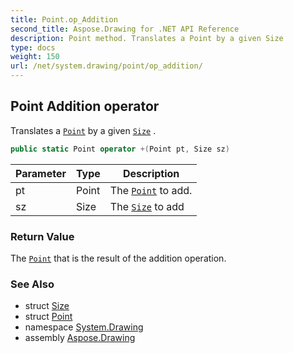 ```yaml
---
title: Point.op_Addition
second_title: Aspose.Drawing for .NET API Reference
description: Point method. Translates a Point by a given Size 
type: docs
weight: 150
url: /net/system.drawing/point/op_addition/
---
```

## Point Addition operator

Translates a [`Point`](../) by a given [`Size`](../../size/) .

```csharp
public static Point operator +(Point pt, Size sz)
```

| Parameter | Type | Description |
| --- | --- | --- |
| pt | Point | The [`Point`](../) to add. |
| sz | Size | The [`Size`](../../size/) to add |

### Return Value

The [`Point`](../) that is the result of the addition operation.

### See Also

* struct [Size](../../size/)
* struct [Point](../)
* namespace [System.Drawing](../../point/)
* assembly [Aspose.Drawing](../../../)


